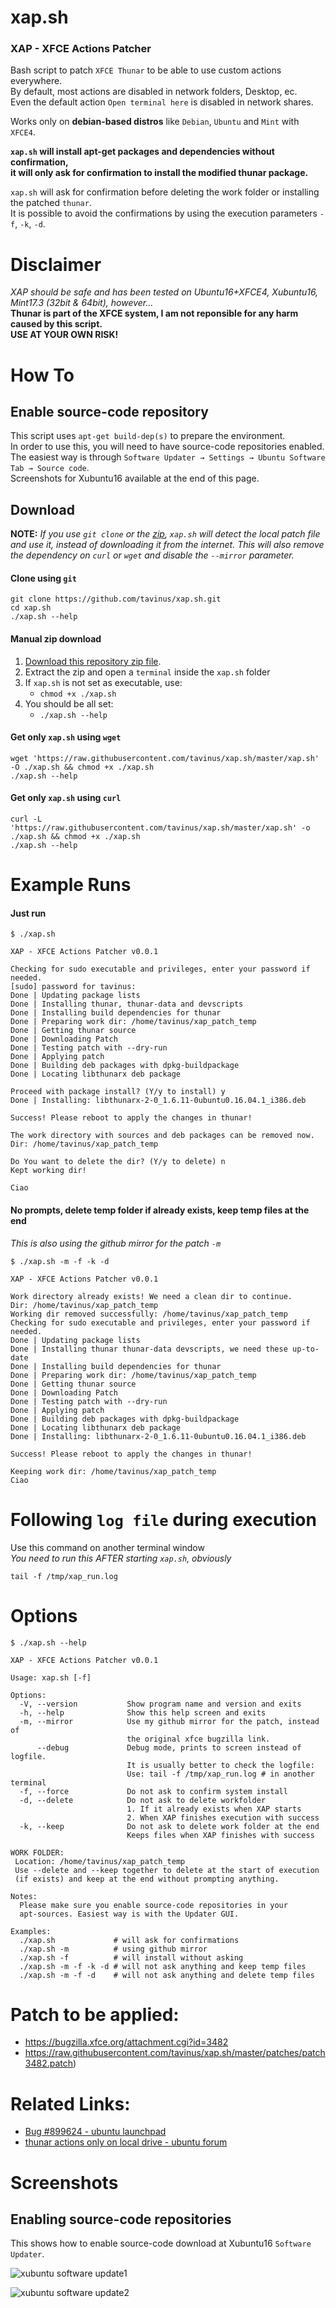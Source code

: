 # xap.sh
### XAP - XFCE Actions Patcher
  
Bash script to patch `XFCE Thunar` to be able to use custom actions everywhere.  
By default, most actions are disabled in network folders, Desktop, ec.  
Even the default action `Open terminal here` is disabled in network shares.  
  
Works only on **debian-based distros** like `Debian`, `Ubuntu` and `Mint` with `XFCE4`.   
  
**`xap.sh` will install apt-get packages and dependencies without confirmation,**   
**it will only ask for confirmation to install the modified thunar package.**  
  
`xap.sh` will ask for confirmation before deleting the work folder or installing the patched `thunar`.  
It is possible to avoid the confirmations by using the execution parameters `-f`, `-k`, `-d`.  
# Disclaimer
*XAP should be safe and has been tested on Ubuntu16+XFCE4, Xubuntu16, Mint17.3 (32bit & 64bit), however...*  
**Thunar is part of the XFCE system, I am not reponsible for any harm caused by this script.  
USE AT YOUR OWN RISK!**
# How To
## Enable source-code repository
This script uses `apt-get build-dep(s)` to prepare the environment.  
In order to use this, you will need to have source-code repositories enabled.  
The easiest way is through `Software Updater → Settings → Ubuntu Software Tab → Source code`.  
Screenshots for Xubuntu16 available at the end of this page.
## Download
**NOTE:** *If you use `git clone` or the [zip](https://github.com/tavinus/xap.sh/archive/master.zip), `xap.sh` will detect the local patch file and use it, instead of downloading it from the internet. This will also remove the dependency on `curl` or `wget` and disable the `--mirror` parameter.*  
#### Clone using `git`
```
git clone https://github.com/tavinus/xap.sh.git
cd xap.sh
./xap.sh --help
```
#### Manual zip download
1. [Download this repository zip file](https://github.com/tavinus/xap.sh/archive/master.zip).
2. Extract the zip and open a `terminal` inside the `xap.sh` folder
3. If `xap.sh` is not set as executable, use:
    - `chmod +x ./xap.sh`
4. You should be all set:
    - `./xap.sh --help`
#### Get only `xap.sh` using `wget`
```
wget 'https://raw.githubusercontent.com/tavinus/xap.sh/master/xap.sh' -O ./xap.sh && chmod +x ./xap.sh
./xap.sh --help
```
#### Get only `xap.sh` using `curl`
```
curl -L 'https://raw.githubusercontent.com/tavinus/xap.sh/master/xap.sh' -o ./xap.sh && chmod +x ./xap.sh
./xap.sh --help
```
# Example Runs
#### Just run
```
$ ./xap.sh 

XAP - XFCE Actions Patcher v0.0.1

Checking for sudo executable and privileges, enter your password if needed.
[sudo] password for tavinus: 
Done | Updating package lists
Done | Installing thunar, thunar-data and devscripts
Done | Installing build dependencies for thunar
Done | Preparing work dir: /home/tavinus/xap_patch_temp
Done | Getting thunar source
Done | Downloading Patch
Done | Testing patch with --dry-run
Done | Applying patch
Done | Building deb packages with dpkg-buildpackage
Done | Locating libthunarx deb package

Proceed with package install? (Y/y to install) y
Done | Installing: libthunarx-2-0_1.6.11-0ubuntu0.16.04.1_i386.deb

Success! Please reboot to apply the changes in thunar!

The work directory with sources and deb packages can be removed now.
Dir: /home/tavinus/xap_patch_temp

Do You want to delete the dir? (Y/y to delete) n
Kept working dir!

Ciao
```
#### No prompts, delete temp folder if already exists, keep temp files at the end  
*This is also using the github mirror for the patch `-m`*
```
$ ./xap.sh -m -f -k -d

XAP - XFCE Actions Patcher v0.0.1

Work directory already exists! We need a clean dir to continue.
Dir: /home/tavinus/xap_patch_temp
Working dir removed successfully: /home/tavinus/xap_patch_temp
Checking for sudo executable and privileges, enter your password if needed.
Done | Updating package lists
Done | Installing thunar thunar-data devscripts, we need these up-to-date
Done | Installing build dependencies for thunar
Done | Preparing work dir: /home/tavinus/xap_patch_temp
Done | Getting thunar source
Done | Downloading Patch
Done | Testing patch with --dry-run
Done | Applying patch
Done | Building deb packages with dpkg-buildpackage
Done | Locating libthunarx deb package
Done | Installing: libthunarx-2-0_1.6.11-0ubuntu0.16.04.1_i386.deb

Success! Please reboot to apply the changes in thunar!

Keeping work dir: /home/tavinus/xap_patch_temp
Ciao
```
# Following `log file` during execution
Use this command on another terminal window  
*You need to run this AFTER starting `xap.sh`, obviously*
```
tail -f /tmp/xap_run.log
```
# Options
```
$ ./xap.sh --help

XAP - XFCE Actions Patcher v0.0.1

Usage: xap.sh [-f]

Options:
  -V, --version           Show program name and version and exits
  -h, --help              Show this help screen and exits
  -m, --mirror            Use my github mirror for the patch, instead of
                          the original xfce bugzilla link.
      --debug             Debug mode, prints to screen instead of logfile.
                          It is usually better to check the logfile:
                          Use: tail -f /tmp/xap_run.log # in another terminal
  -f, --force             Do not ask to confirm system install
  -d, --delete            Do not ask to delete workfolder
                          1. If it already exists when XAP starts
                          2. When XAP finishes execution with success
  -k, --keep              Do not ask to delete work folder at the end
                          Keeps files when XAP finishes with success

WORK FOLDER:
 Location: /home/tavinus/xap_patch_temp
 Use --delete and --keep together to delete at the start of execution
 (if exists) and keep at the end without prompting anything.

Notes:
  Please make sure you enable source-code repositories in your
  apt-sources. Easiest way is with the Updater GUI.

Examples:
  ./xap.sh             # will ask for confirmations
  ./xap.sh -m          # using github mirror
  ./xap.sh -f          # will install without asking
  ./xap.sh -m -f -k -d # will not ask anything and keep temp files
  ./xap.sh -m -f -d    # will not ask anything and delete temp files
```
# Patch to be applied:
 - https://bugzilla.xfce.org/attachment.cgi?id=3482  
 - https://raw.githubusercontent.com/tavinus/xap.sh/master/patches/patch3482.patch)

# Related Links:
 - [Bug #899624 - ubuntu launchpad](https://bugs.launchpad.net/ubuntu/+source/thunar/+bug/899624?comments=all)
 - [thunar actions only on local drive - ubuntu forum](https://ubuntuforums.org/showthread.php?t=1889890)

# Screenshots
## Enabling source-code repositories
This shows how to enable source-code download at Xubuntu16 `Software Updater`.  
  
![xubuntu software update1](https://raw.githubusercontent.com/tavinus/xap.sh/master/screenshots/xubuntu16-01.jpg)  
  
![xubuntu software update2](https://raw.githubusercontent.com/tavinus/xap.sh/master/screenshots/xubuntu16-02.jpg)
